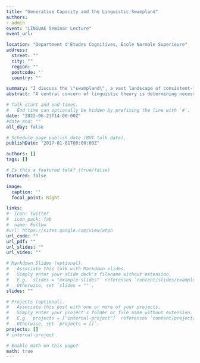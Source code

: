 ```yaml
---
title: "Generative Capacity and the Linguistic Swampland"
authors:
- admin
event: "LINGUAE Seminar Lecture"
event_url: 

location: "Department d'Etudes Cognitives, Ecole Normale Superieure"
address:
  street: ""
  city: ""
  region: ""
  postcode: ''
  country: ""

summary: "I discuss the \"swampland\", a vast landscape of consistent-looking linguistic theories whose generative capacity does not match independent constraints on the capacity of processes they cover themselves."
abstract: "A central concern of linguistic theory is determining necessary and sufficient conditions on the generative capacity of the grammars/functions which account for linguistic phenomena. Prior work shows that while the landscape of possible functions is vast, the range of "things linguistic" is tightly constrained. In this talk I will review some recent mathematical work describing (1) conditions on the generative capacity of phenomena independent of a particular framework, using techniques from mathematical logic, and (2) classifying different linguistic theories with respect to these mathematical conditions. The key lesson is that many linguistic theories lie in what I call the "swampland", a vast area where the capacity of the theories does not obey these constraints, even if the theories are themselves internally consistent-looking."

# Talk start and end times.
#   End time can optionally be hidden by prefixing the line with `#`.
date: "2022-06-23T14:00:00Z"
#date_end: ""
all_day: false

# Schedule page publish date (NOT talk date).
publishDate: "2017-01-01T00:00:00Z"

authors: []
tags: []

# Is this a featured talk? (true/false)
featured: false

image:
  caption: ''
  focal_point: Right

links:
#- icon: twitter
#  icon_pack: fab
#  name: Follow
#url: https://sites.google.com/view/wtph
url_code: ""
url_pdf: ""
url_slides: ""
url_video: ""

# Markdown Slides (optional).
#   Associate this talk with Markdown slides.
#   Simply enter your slide deck's filename without extension.
#   E.g. `slides = "example-slides"` references `content/slides/example-slides.md`.
#   Otherwise, set `slides = ""`.
slides: ""

# Projects (optional).
#   Associate this post with one or more of your projects.
#   Simply enter your project's folder or file name without extension.
#   E.g. `projects = ["internal-project"]` references `content/project/deep-learning/index.md`.
#   Otherwise, set `projects = []`.
projects: []
# internal-project

# Enable math on this page?
math: true
---
```

